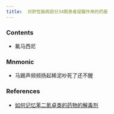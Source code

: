 ```yaml
---
title:  对肝性脑病部分34期患者促醒作用的药是
--- 
```


### Contents
- 氟马西尼
### Mnmonic
- 马踢声频频扬起稀泥吵死了还不醒
### References
- [如何记忆苯二氮卓类的药物的解毒剂](/如何记忆苯二氮卓类的药物的解毒剂)

